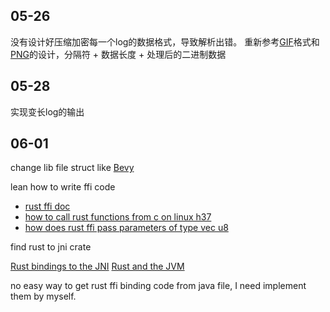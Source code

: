 ## 05-26

没有设计好压缩加密每一个log的数据格式，导致解析出错。
重新参考[GIF](https://en.wikipedia.org/wiki/GIF)格式和[PNG](https://en.wikipedia.org/wiki/Portable_Network_Graphics)的设计，分隔符 + 数据长度 + 处理后的二进制数据

## 05-28 
实现变长log的输出


## 06-01

change lib file struct like [Bevy](https://github.com/bevyengine/bevy)

lean how to write ffi code

- [rust ffi doc](https://doc.rust-lang.org/nomicon/ffi.html)
- [how to call rust functions from c on linux h37](https://dev.to/dandyvica/how-to-call-rust-functions-from-c-on-linux-h37)
- [how does rust ffi pass parameters of type vec u8](https://users.rust-lang.org/t/how-does-rust-ffi-pass-parameters-of-type-vec-u8/55118)

find rust to jni crate

[Rust bindings to the JNI](https://docs.rs/jni/latest/jni/)
[Rust and the JVM](https://blog.frankel.ch/start-rust/7/)

no easy way to get rust ffi binding code from java file, I need implement them by myself.



